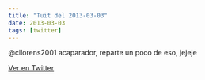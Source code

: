 ```yaml
---
title: "Tuit del 2013-03-03"
date: 2013-03-03
tags: [twitter]
---
```


@cllorens2001 acaparador, reparte un poco de eso, jejeje



[Ver en Twitter](https://twitter.com/i/web/status/308313992852537344)
